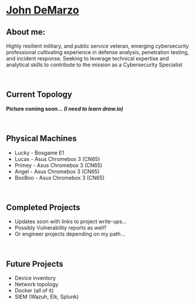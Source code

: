 <h1><a href="https://www.linkedin.com/in/j-demarzo">John DeMarzo</a></h1>

<h2>About me:</h2>
Highly resilient military, and public service veteran, emerging cybersecurity professional cultivating experience in defense analysis, penetration testing, and incident response. Seeking to leverage technical expertise and analytical skills to contribute to the mission as a Cybersecurity Specialist

<br><h2>Current Topology</h2>
<b>Picture coming soon... <i>(I need to learn draw.io)</i></b>

<br><h2>Physical Machines</h2>
- Lucky - Bosgame E1
- Lucas - Asus Chromebox 3 (CN65)
- Primey - Asus Chromebox 3 (CN65)
- Angel - Asus Chromebox 3 (CN65)
- BooBoo - Asus Chromebox 3 (CN65)

<br><h2>Completed Projects</h2>
- Updates soon with links to project write-ups...
- Possibly Vulnerability reports as well?
- Or engineer projects depending on my path...


<br><h2>Future Projects</h2>
- Device inventory
- Network topology
- Docker (all of it)
- SIEM (Wazuh, Elk, Splunk)
